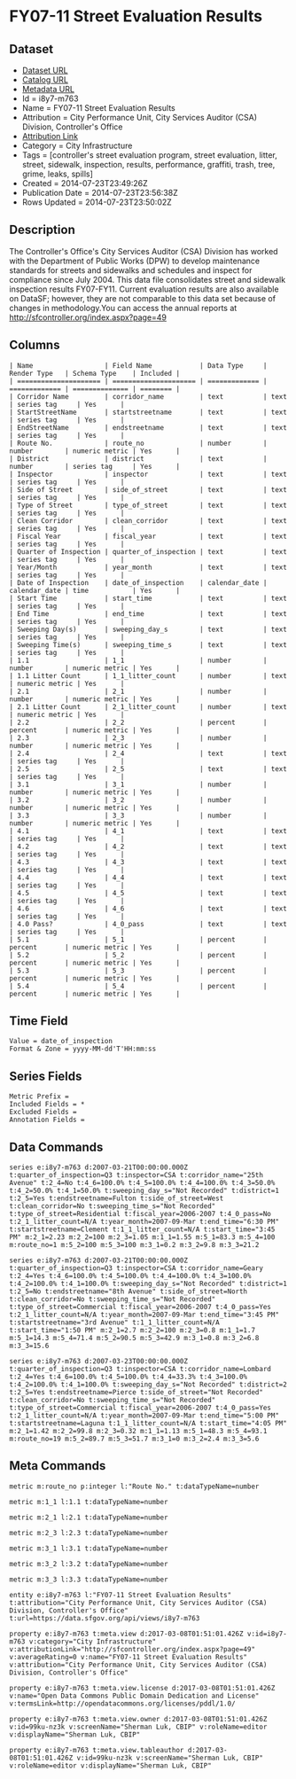# FY07-11 Street Evaluation Results

## Dataset

* [Dataset URL](https://data.sfgov.org/api/views/i8y7-m763/rows.json?max_rows=100)
* [Catalog URL](https://catalog.data.gov/dataset/fy07-11-street-evaluation-results-4f0df)
* [Metadata URL](https://data.sfgov.org/api/views/i8y7-m763)
* Id = i8y7-m763
* Name = FY07-11 Street Evaluation Results
* Attribution = City Performance Unit, City Services Auditor (CSA) Division, Controller's Office
* [Attribution Link](http://sfcontroller.org/index.aspx?page=49)
* Category = City Infrastructure
* Tags = [controller's street evaluation program, street evaluation, litter, street, sidewalk, inspection, results, performance, graffiti, trash, tree, grime, leaks, spills]
* Created = 2014-07-23T23:49:26Z
* Publication Date = 2014-07-23T23:56:38Z
* Rows Updated = 2014-07-23T23:50:02Z

## Description

The Controller's Office's City Services Auditor (CSA) Division has worked with the Department of Public Works (DPW) to develop maintenance standards for streets and sidewalks and schedules and inspect for compliance since July 2004. This data file consolidates street and sidewalk inspection results FY07-FY11. Current evaluation results are also available on DataSF; however, they are not comparable to this data set because of changes in methodology.You can access the annual reports at  http://sfcontroller.org/index.aspx?page=49

## Columns

```ls
| Name                  | Field Name            | Data Type     | Render Type   | Schema Type    | Included | 
| ===================== | ===================== | ============= | ============= | ============== | ======== | 
| Corridor Name         | corridor_name         | text          | text          | series tag     | Yes      | 
| StartStreetName       | startstreetname       | text          | text          | series tag     | Yes      | 
| EndStreetName         | endstreetname         | text          | text          | series tag     | Yes      | 
| Route No.             | route_no              | number        | number        | numeric metric | Yes      | 
| District              | district              | text          | number        | series tag     | Yes      | 
| Inspector             | inspector             | text          | text          | series tag     | Yes      | 
| Side of Street        | side_of_street        | text          | text          | series tag     | Yes      | 
| Type of Street        | type_of_street        | text          | text          | series tag     | Yes      | 
| Clean Corridor        | clean_corridor        | text          | text          | series tag     | Yes      | 
| Fiscal Year           | fiscal_year           | text          | text          | series tag     | Yes      | 
| Quarter of Inspection | quarter_of_inspection | text          | text          | series tag     | Yes      | 
| Year/Month            | year_month            | text          | text          | series tag     | Yes      | 
| Date of Inspection    | date_of_inspection    | calendar_date | calendar_date | time           | Yes      | 
| Start Time            | start_time            | text          | text          | series tag     | Yes      | 
| End Time              | end_time              | text          | text          | series tag     | Yes      | 
| Sweeping Day(s)       | sweeping_day_s        | text          | text          | series tag     | Yes      | 
| Sweeping Time(s)      | sweeping_time_s       | text          | text          | series tag     | Yes      | 
| 1.1                   | 1_1                   | number        | number        | numeric metric | Yes      | 
| 1.1 Litter Count      | 1_1_litter_count      | number        | text          | numeric metric | Yes      | 
| 2.1                   | 2_1                   | number        | number        | numeric metric | Yes      | 
| 2.1 Litter Count      | 2_1_litter_count      | number        | text          | numeric metric | Yes      | 
| 2.2                   | 2_2                   | percent       | percent       | numeric metric | Yes      | 
| 2.3                   | 2_3                   | number        | number        | numeric metric | Yes      | 
| 2.4                   | 2_4                   | text          | text          | series tag     | Yes      | 
| 2.5                   | 2_5                   | text          | text          | series tag     | Yes      | 
| 3.1                   | 3_1                   | number        | number        | numeric metric | Yes      | 
| 3.2                   | 3_2                   | number        | number        | numeric metric | Yes      | 
| 3.3                   | 3_3                   | number        | number        | numeric metric | Yes      | 
| 4.1                   | 4_1                   | text          | text          | series tag     | Yes      | 
| 4.2                   | 4_2                   | text          | text          | series tag     | Yes      | 
| 4.3                   | 4_3                   | text          | text          | series tag     | Yes      | 
| 4.4                   | 4_4                   | text          | text          | series tag     | Yes      | 
| 4.5                   | 4_5                   | text          | text          | series tag     | Yes      | 
| 4.6                   | 4_6                   | text          | text          | series tag     | Yes      | 
| 4.0 Pass?             | 4_0_pass              | text          | text          | series tag     | Yes      | 
| 5.1                   | 5_1                   | percent       | percent       | numeric metric | Yes      | 
| 5.2                   | 5_2                   | percent       | percent       | numeric metric | Yes      | 
| 5.3                   | 5_3                   | percent       | percent       | numeric metric | Yes      | 
| 5.4                   | 5_4                   | percent       | percent       | numeric metric | Yes      | 
```

## Time Field

```ls
Value = date_of_inspection
Format & Zone = yyyy-MM-dd'T'HH:mm:ss
```

## Series Fields

```ls
Metric Prefix = 
Included Fields = *
Excluded Fields = 
Annotation Fields = 
```

## Data Commands

```ls
series e:i8y7-m763 d:2007-03-21T00:00:00.000Z t:quarter_of_inspection=Q3 t:inspector=CSA t:corridor_name="25th Avenue" t:2_4=No t:4_6=100.0% t:4_5=100.0% t:4_4=100.0% t:4_3=50.0% t:4_2=50.0% t:4_1=50.0% t:sweeping_day_s="Not Recorded" t:district=1 t:2_5=Yes t:endstreetname=Fulton t:side_of_street=West t:clean_corridor=No t:sweeping_time_s="Not Recorded" t:type_of_street=Residential t:fiscal_year=2006-2007 t:4_0_pass=No t:2_1_litter_count=N/A t:year_month=2007-09-Mar t:end_time="6:30 PM" t:startstreetname=Clement t:1_1_litter_count=N/A t:start_time="3:45 PM" m:2_1=2.23 m:2_2=100 m:2_3=1.05 m:1_1=1.55 m:5_1=83.3 m:5_4=100 m:route_no=1 m:5_2=100 m:5_3=100 m:3_1=0.2 m:3_2=9.8 m:3_3=21.2

series e:i8y7-m763 d:2007-03-21T00:00:00.000Z t:quarter_of_inspection=Q3 t:inspector=CSA t:corridor_name=Geary t:2_4=Yes t:4_6=100.0% t:4_5=100.0% t:4_4=100.0% t:4_3=100.0% t:4_2=100.0% t:4_1=100.0% t:sweeping_day_s="Not Recorded" t:district=1 t:2_5=No t:endstreetname="8th Avenue" t:side_of_street=North t:clean_corridor=No t:sweeping_time_s="Not Recorded" t:type_of_street=Commercial t:fiscal_year=2006-2007 t:4_0_pass=Yes t:2_1_litter_count=N/A t:year_month=2007-09-Mar t:end_time="3:45 PM" t:startstreetname="3rd Avenue" t:1_1_litter_count=N/A t:start_time="1:50 PM" m:2_1=2.7 m:2_2=100 m:2_3=0.8 m:1_1=1.7 m:5_1=14.3 m:5_4=71.4 m:5_2=90.5 m:5_3=42.9 m:3_1=0.8 m:3_2=6.8 m:3_3=15.6

series e:i8y7-m763 d:2007-03-23T00:00:00.000Z t:quarter_of_inspection=Q3 t:inspector=CSA t:corridor_name=Lombard t:2_4=Yes t:4_6=100.0% t:4_5=100.0% t:4_4=33.3% t:4_3=100.0% t:4_2=100.0% t:4_1=100.0% t:sweeping_day_s="Not Recorded" t:district=2 t:2_5=Yes t:endstreetname=Pierce t:side_of_street="Not Recorded" t:clean_corridor=No t:sweeping_time_s="Not Recorded" t:type_of_street=Commercial t:fiscal_year=2006-2007 t:4_0_pass=Yes t:2_1_litter_count=N/A t:year_month=2007-09-Mar t:end_time="5:00 PM" t:startstreetname=Laguna t:1_1_litter_count=N/A t:start_time="4:05 PM" m:2_1=1.42 m:2_2=99.8 m:2_3=0.32 m:1_1=1.13 m:5_1=48.3 m:5_4=93.1 m:route_no=19 m:5_2=89.7 m:5_3=51.7 m:3_1=0 m:3_2=2.4 m:3_3=5.6
```

## Meta Commands

```ls
metric m:route_no p:integer l:"Route No." t:dataTypeName=number

metric m:1_1 l:1.1 t:dataTypeName=number

metric m:2_1 l:2.1 t:dataTypeName=number

metric m:2_3 l:2.3 t:dataTypeName=number

metric m:3_1 l:3.1 t:dataTypeName=number

metric m:3_2 l:3.2 t:dataTypeName=number

metric m:3_3 l:3.3 t:dataTypeName=number

entity e:i8y7-m763 l:"FY07-11 Street Evaluation Results" t:attribution="City Performance Unit, City Services Auditor (CSA) Division, Controller's Office" t:url=https://data.sfgov.org/api/views/i8y7-m763

property e:i8y7-m763 t:meta.view d:2017-03-08T01:51:01.426Z v:id=i8y7-m763 v:category="City Infrastructure" v:attributionLink="http://sfcontroller.org/index.aspx?page=49" v:averageRating=0 v:name="FY07-11 Street Evaluation Results" v:attribution="City Performance Unit, City Services Auditor (CSA) Division, Controller's Office"

property e:i8y7-m763 t:meta.view.license d:2017-03-08T01:51:01.426Z v:name="Open Data Commons Public Domain Dedication and License" v:termsLink=http://opendatacommons.org/licenses/pddl/1.0/

property e:i8y7-m763 t:meta.view.owner d:2017-03-08T01:51:01.426Z v:id=99ku-nz3k v:screenName="Sherman Luk, CBIP" v:roleName=editor v:displayName="Sherman Luk, CBIP"

property e:i8y7-m763 t:meta.view.tableauthor d:2017-03-08T01:51:01.426Z v:id=99ku-nz3k v:screenName="Sherman Luk, CBIP" v:roleName=editor v:displayName="Sherman Luk, CBIP"
```